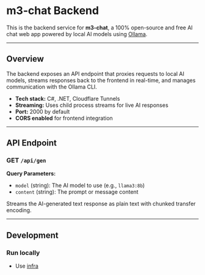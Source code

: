 # m3-chat Backend

This is the backend service for **m3-chat**, a 100% open-source and free AI chat web app powered by local AI models using [Ollama](https://ollama.com).

---

## Overview

The backend exposes an API endpoint that proxies requests to local AI models, streams responses back to the frontend in real-time, and manages communication with the Ollama CLI.

- **Tech stack:** C#, .NET, Cloudflare Tunnels
- **Streaming:** Uses child process streams for live AI responses
- **Port:** 2000 by default
- **CORS enabled** for frontend integration

---

## API Endpoint

### GET `/api/gen`

**Query Parameters:**

- `model` (string): The AI model to use (e.g., `llama3:8b`)
- `content` (string): The prompt or message content

Streams the AI-generated text response as plain text with chunked transfer encoding.

---

## Development

### Run locally

- Use [infra](https://github.com/m3-chat/infra/)
